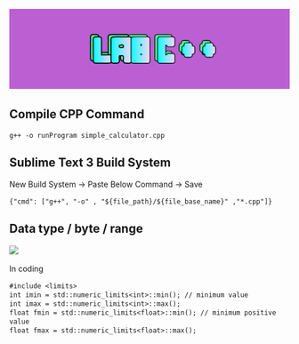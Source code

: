 ![](/cover.png)

## Compile CPP Command
```
g++ -o runProgram simple_calculator.cpp
```

## Sublime Text 3 Build System
New Build System -> Paste Below Command -> Save
```
{"cmd": ["g++", "-o" , "${file_path}/${file_base_name}" ,"*.cpp"]}
```
## Data type / byte / range
![](https://www.zseries.in/computer%20science%20lab/cp/images/datatype%20table.png)

In coding
```
#include <limits>
int imin = std::numeric_limits<int>::min(); // minimum value
int imax = std::numeric_limits<int>::max();
float fmin = std::numeric_limits<float>::min(); // minimum positive value
float fmax = std::numeric_limits<float>::max();
```
